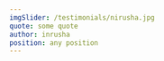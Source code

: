 ```yaml
---
imgSlider: /testimonials/nirusha.jpg
quote: some quote
author: inrusha
position: any position
---
```

